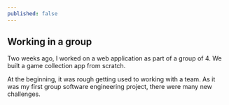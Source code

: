```yaml
---
published: false
---
```

## Working in a group

Two weeks ago, I worked on a web application as part of a group of 4. We built a game collection app from scratch.

At the beginning, it was rough getting used to working with a team. As it was my first group software engineering project, there were many new challenges.
